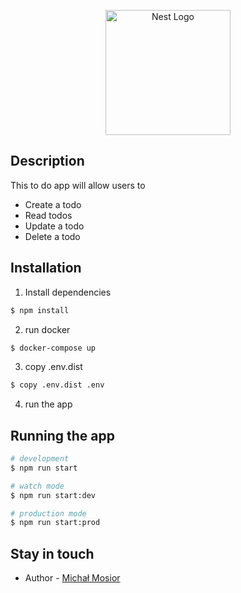 <p align="center">
  <a href="http://nestjs.com/" target="blank"><img src="https://nestjs.com/img/logo-small.svg" width="200" alt="Nest Logo" /></a>
</p>

[circleci-image]: https://img.shields.io/circleci/build/github/nestjs/nest/master?token=abc123def456
[circleci-url]: https://circleci.com/gh/nestjs/nest

## Description

This to do app will allow users to
- Create a todo
- Read todos
- Update a todo
- Delete a todo

## Installation

1. Install dependencies

```bash
$ npm install
```

2. run docker

```bash
$ docker-compose up
```

3. copy .env.dist

```bash
$ copy .env.dist .env
```

4. run the app

## Running the app

```bash
# development
$ npm run start

# watch mode
$ npm run start:dev

# production mode
$ npm run start:prod
```

## Stay in touch

- Author - [Michał Mosior](michal.mosior@gmail.com)